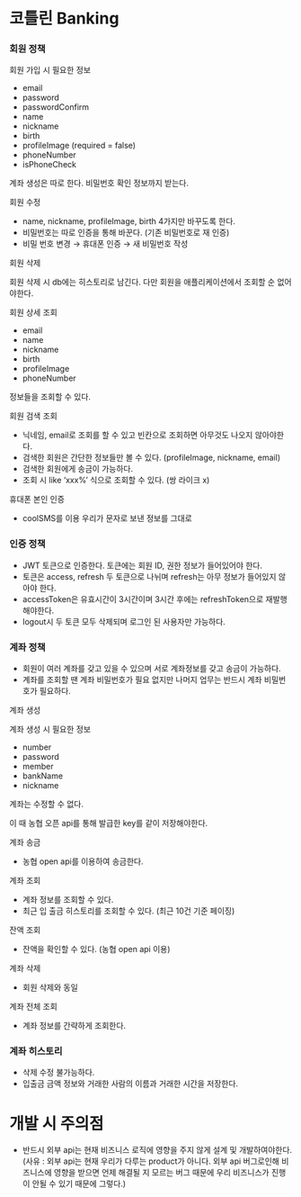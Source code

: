 # 코틀린 Banking

### 회원 정책

회원 가입 시 필요한 정보 

- email
- password
- passwordConfirm
- name
- nickname
- birth
- profileImage (required = false)
- phoneNumber
- isPhoneCheck

계좌 생성은 따로 한다. 비밀번호 확인 정보까지 받는다.

회원 수정

- name, nickname, profileImage, birth 4가지만 바꾸도록 한다.
- 비밀번호는 따로 인증을 통해 바꾼다. (기존 비밀번호로 재 인증)
- 비밀 번호 변경 → 휴대폰 인증 → 새 비밀번호 작성

회원 삭제

회원 삭제 시 db에는 히스토리로 남긴다. 다만 회원을 애플리케이션에서 조회할 순 없어야한다.

회원 상세 조회 

- email
- name
- nickname
- birth
- profileImage
- phoneNumber

정보들을 조회할 수 있다. 

회원 검색 조회

- 닉네임, email로 조회를 할 수 있고 빈칸으로 조회하면 아무것도 나오지 않아야한다.
- 검색한 회원은 간단한 정보들만 볼 수 있다. (profileImage, nickname, email)
- 검색한 회원에게 송금이 가능하다.
- 조회 시 like ‘xxx%’ 식으로 조회할 수 있다. (쌍 라이크 x)

휴대폰 본인 인증 

- coolSMS를 이용 우리가 문자로 보낸 정보를 그대로

### 인증 정책

- JWT 토큰으로 인증한다. 토큰에는 회원 ID, 권한 정보가 들어있어야 한다.
- 토큰은 access, refresh 두 토큰으로 나뉘며 refresh는 아무 정보가 들어있지 않아야 한다.
- accessToken은 유효시간이 3시간이며 3시간 후에는 refreshToken으로 재발행해야한다.
- logout시 두 토큰 모두 삭제되며 로그인 된 사용자만 가능하다.

### 계좌 정책

- 회원이 여러 계좌를 갖고 있을 수 있으며 서로 계좌정보를 갖고 송금이 가능하다.
- 계좌를 조회할 땐 계좌 비밀번호가 필요 없지만 나머지 업무는 반드시 계좌 비밀번호가 필요하다.

계좌 생성

계좌 생성 시 필요한 정보

- number
- password
- member
- bankName
- nickname

계좌는 수정할 수 없다.

이 때 농협 오픈 api를 통해 발급한 key를 같이 저장해야한다.

계좌 송금

- 농협 open api를 이용하여 송금한다.

계좌 조회

- 계좌 정보를 조회할 수 있다.
- 최근 입 출금 히스토리를 조회할 수 있다. (최근 10건 기준 페이징)

잔액 조회

- 잔액을 확인할 수 있다. (농협 open api 이용)

계좌 삭제

- 회원 삭제와 동일

계좌 전체 조회

- 계좌 정보를 간략하게 조회한다.

### 계좌 히스토리

- 삭제 수정 불가능하다.
- 입출금 금액 정보와 거래한 사람의 이름과 거래한 시간을 저장한다.


# 개발 시 주의점

- 반드시 외부 api는 현재 비즈니스 로직에 영향을 주지 않게 설계 및 개발하여야한다. 
(사유 : 외부 api는 현재 우리가 다루는 product가 아니다. 외부 api 버그로인해 비즈니스에 영향을 받으면 언제 해결될 지 모르는 버그 때문에 우리 비즈니스가 진행이 안될 수 있기 때문에 그렇다.)

